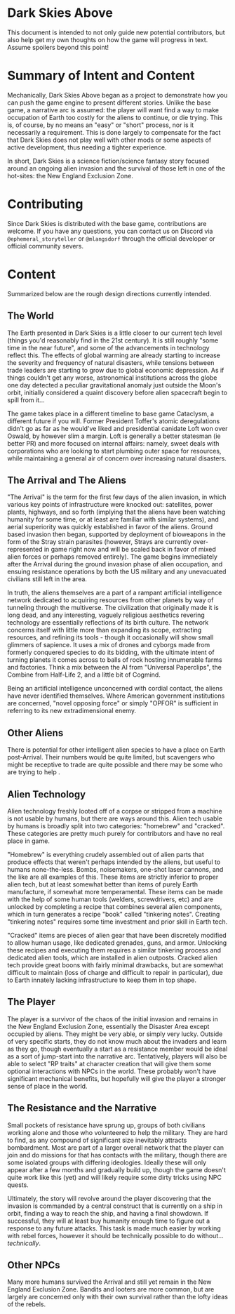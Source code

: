 # Dark Skies Above

This document is intended to not only guide new potential contributors, but also help get my own thoughts on how the game will progress in text. Assume spoilers beyond this point!


# Summary of Intent and Content

Mechanically, Dark Skies Above began as a project to demonstrate how you can push the game engine to present different stories. Unlike the base game, a narrative arc is assumed: the player will want find a way to make occupation of Earth too costly for the aliens to continue, or die trying. This is, of course, by no means an "easy" or "short" process, nor is it necessarily a requirement. This is done largely to compensate for the fact that Dark Skies does not play well with other mods or some aspects of active development, thus needing a tighter experience.

In short, Dark Skies is a science fiction/science fantasy story focused around an ongoing alien invasion and the survival of those left in one of the hot-sites: the New England Exclusion Zone.


# Contributing

Since Dark Skies is distributed with the base game, contributions are welcome. If you have any questions, you can contact us on Discord via `@ephemeral_storyteller` or `@mlangsdorf` through the official developer or official community severs.


# Content

Summarized below are the rough design directions currently intended.


## The World

The Earth presented in Dark Skies is a little closer to our current tech level (things you'd reasonably find in the 21st century). It is still roughly "some time in the near future", and some of the advancements in technology reflect this. The effects of global warming are already starting to increase the severity and frequency of natural disasters, while tensions between trade leaders are starting to grow due to global economic depression. As if things couldn't get any worse, astronomical institutions across the globe one day detected a peculiar gravitational anomaly just outside the Moon's orbit, initially considered a quaint discovery before alien spacecraft begin to spill from it...

The game takes place in a different timeline to base game Cataclysm, a different future if you will. Former President Toffer's atomic deregulations didn't go as far as he would've liked and presidential canidate Loft won over Oswald, by however slim a margin.  Loft is generally a better statesman (ie better PR) and more focused on internal affairs: namely, sweet deals with corporations who are looking to start plumbing outer space for resources, while maintaining a general air of concern over increasing natural disasters. 


## The Arrival and The Aliens
"The Arrival" is the term for the first few days of the alien invasion, in which various key points of infrastructure were  knocked out: satellites, power plants, highways, and so forth (implying that the aliens have been watching humanity for some time, or at least are familiar with similar systems), and aerial superiority was quickly established in favor of the aliens. Ground based invasion then began, supported by deployment of bioweapons in the form of the Stray strain parasites (however, Strays are currently over-represented in game right now and will be scaled back in favor of mixed alien forces or perhaps removed entirely). The game begins immediately after the Arrival during the ground invasion phase of alien occupation, and ensuing resistance operations by both the US military and any unevacuated civilians still left in the area.

In truth, the aliens themselves are a part of a rampant artificial intelligence network dedicated to acquiring resources from other planets by way of tunneling through the multiverse. The civilization that originally made it is long dead, and any interesting, vaguely religious aesthetics revering technology are essentially reflections of its birth culture. The network concerns itself with little more than expanding its scope, extracting resources, and refining its tools - though it occasionally will show small glimmers of sapience. It uses a mix of drones and cyborgs made from formerly conquered species to do its bidding, with the ultimate intent of turning planets it comes across to balls of rock hosting innumerable farms and factories. Think a mix between the AI from "Universal Paperclips", the Combine from Half-Life 2, and a little bit of Cogmind. 

Being an artificial intelligence unconcerned with cordial contact, the aliens have never identified themselves. Where American government institutions are concerned, "novel opposing force" or simply "OPFOR" is sufficient in referring to its new extradimensional enemy. 


## Other Aliens

There is potential for other intelligent alien species to have a place on Earth post-Arrival. Their numbers would be quite limited, but scavengers who might be receptive to trade are quite possible and there may be some who are trying to help .


## Alien Technology

Alien technology freshly looted off of a corpse or stripped from a machine is not usable by humans, but there are ways around this. Alien tech usable by humans is broadly split into two categories: "homebrew" and "cracked". These categories are pretty much purely for contributors and have no real place in game.

"Homebrew" is everything crudely assembled out of alien parts that produce effects that weren't perhaps intended by the aliens, but useful to humans none-the-less. Bombs, noisemakers, one-shot laser cannons, and the like are all examples of this. These items are strictly inferior to proper alien tech, but at least somewhat better than items of purely Earth manufacture, if somewhat more temperamental. These items can be made with the help of some human tools (welders, screwdrivers, etc) and are unlocked by completing a recipe that combines several alien components, which in turn generates a recipe "book" called "tinkering notes". Creating "tinkering notes" requires some time investment and prior skill in Earth tech.

"Cracked" items are pieces of alien gear that have been discretely modified to allow human usage, like dedicated grenades, guns, and armor. Unlocking these recipes and executing them requires a similar tinkering process and dedicated alien tools, which are installed in alien outposts. Cracked alien tech provide great boons with fairly minimal drawbacks, but are somewhat difficult to maintain (loss of charge and difficult to repair in particular), due to Earth innately lacking infrastructure to keep them in top shape.


## The Player

The player is a survivor of the chaos of the initial invasion and remains in the New England Exclusion Zone, essentially the Disaster Area except occupied by aliens. They might be very able, or simply very lucky. Outside of very specific starts, they do not know much about the invaders and learn as they go, though eventually a start as a resistance member would be ideal as a sort of jump-start into the narrative arc. Tentatively, players will also be able to select "RP traits" at character creation that will give them some optional interactions with NPCs in the world. These probably won't have significant mechanical benefits, but hopefully will give the player a stronger sense of place in the world.


## The Resistance and the Narrative

Small pockets of resistance have sprung up, groups of both civilians working alone and those who volunteered to help the military. They are hard to find, as any compound of significant size inevitably attracts bombardment. Most are part of a larger overall network that the player can join and do missions for that has contacts with the military, though there are some isolated groups with differing ideologies. Ideally these will only appear after a few months and gradually build up, though the game doesn't quite work like this (yet) and will likely require some dirty tricks using NPC quests. 

Ultimately, the story will revolve around the player discovering that the invasion is commanded by a central construct that is currently on a ship in orbit, finding a way to reach the ship, and having a final showdown. If successful, they will at least buy humanity enough time to figure out a response to any future attacks. This task is made much easier by working with rebel forces, however it should be technically possible to do without... *technically*.


## Other NPCs

Many more humans survived the Arrival and still yet remain in the New England Exclusion Zone. Bandits and looters are more common, but are largely are concerned only with their own survival rather than the lofty ideas of the rebels.
